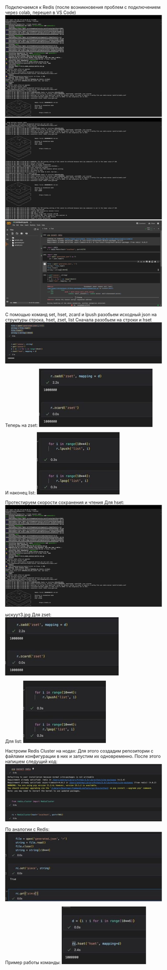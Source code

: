 Подключаемся к Redis (после возникновения проблем с подключением через colab, перешел в VS Code)
![](screen6.jpg)
![](screen7.jpg)
![](screen1.jpg)

С помощью команд set, hset, zcard и lpush разобьем исходный json на структуры строка, hset, zset, list
Сначала разобьем на строки и hset
![](screen2.jpg)

Теперь на zset:
![](screen4.jpg)

И наконец list:
![](screen5.jpg)


Протестируем скорости сохранения и чтения
Для hset:
![](screen6.jpg)

ыскуут3.jpg
Для zset:
![](screen4.jpg)

Для list:
![](screen5.jpg)



Настроим Redis Cluster на нодах:
Для этого создадим репозитории с файлами конфигурации в них и запустим их одновременно. После этого напишем следущий код:
![](screen8.jpg)

По аналогии с Redis:
![](screen9.jpg)

Пример работы команды:
![](screen10.jpg)
